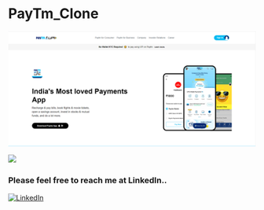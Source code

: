 # PayTm_Clone

![image](16.PNG)

[<img src= "https://img.shields.io/badge/projcet live link-10b?style=for-the-badge&logo=&logoColor=white" />](https://karopaytm.netlify.app/)

### Please feel free to reach me at LinkedIn..
[![LinkedIn](https://img.shields.io/badge/LinkedIn-0077B5?style=for-the-badge&logo=linkedin&logoColor=white)](https://www.linkedin.com/in/pawan-thanay-253106135/)
